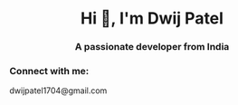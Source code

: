 <h1 align="center">Hi 👋, I'm Dwij Patel</h1>
<h3 align="center">A passionate developer from India</h3>
<h3 align="left">Connect with me:</h3>
<p align="left">
</p>
dwijpatel1704@gmail.com
